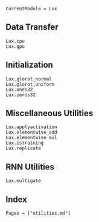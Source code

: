 ```@meta
CurrentModule = Lux
```

## Data Transfer

```@docs
Lux.cpu
Lux.gpu
```

## Initialization

```@docs
Lux.glorot_normal
Lux.glorot_uniform
Lux.ones32
Lux.zeros32
```

## Miscellaneous Utilities

```@docs
Lux.applyactivation
Lux.elementwise_add
Lux.elementwise_mul
Lux.istraining
Lux.replicate
```

## RNN Utilities

```@docs
Lux.multigate
```

## Index

```@index
Pages = ["utilities.md"]
```
